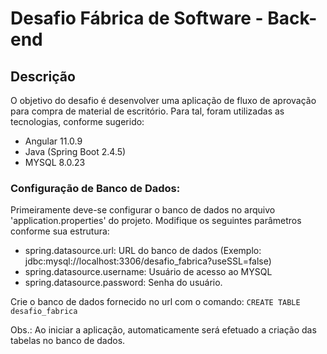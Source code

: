 # Desafio Fábrica de Software - Back-end

## Descrição
O objetivo do desafio é desenvolver uma aplicação de fluxo de aprovação para compra de material de escritório. Para tal, foram utilizadas as tecnologias, conforme sugerido:
* Angular 11.0.9
* Java (Spring Boot 2.4.5)
* MYSQL 8.0.23

### Configuração de Banco de Dados:
Primeiramente deve-se configurar o banco de dados no arquivo 'application.properties' do projeto. Modifique os seguintes parâmetros conforme sua estrutura:
* spring.datasource.url: URL do banco de dados (Exemplo: jdbc:mysql://localhost:3306/desafio_fabrica?useSSL=false)
* spring.datasource.username: Usuário de acesso ao MYSQL
* spring.datasource.password: Senha do usuário.

Crie o banco de dados fornecido no url com o comando:
```CREATE TABLE desafio_fabrica```

Obs.: Ao iniciar a aplicação, automaticamente será efetuado a criação das tabelas no banco de dados.
